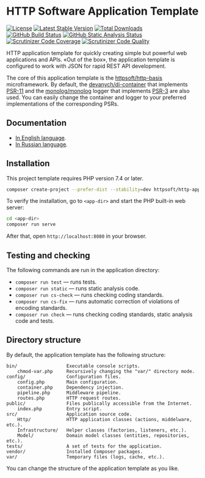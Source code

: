 # HTTP Software Application Template

[![License](https://poser.pugx.org/httpsoft/http-app/license)](https://packagist.org/packages/httpsoft/http-app)
[![Latest Stable Version](https://poser.pugx.org/httpsoft/http-app/v)](https://packagist.org/packages/httpsoft/http-app)
[![Total Downloads](https://poser.pugx.org/httpsoft/http-app/downloads)](https://packagist.org/packages/httpsoft/http-app)
[![GitHub Build Status](https://github.com/httpsoft/http-app/workflows/build/badge.svg)](https://github.com/httpsoft/http-app/actions)
[![GitHub Static Analysis Status](https://github.com/httpsoft/http-app/workflows/static/badge.svg)](https://github.com/httpsoft/http-app/actions)
[![Scrutinizer Code Coverage](https://scrutinizer-ci.com/g/httpsoft/http-app/badges/coverage.png?b=master)](https://scrutinizer-ci.com/g/httpsoft/http-app/?branch=master)
[![Scrutinizer Code Quality](https://scrutinizer-ci.com/g/httpsoft/http-app/badges/quality-score.png?b=master)](https://scrutinizer-ci.com/g/httpsoft/http-app/?branch=master)

HTTP application template for quickly creating simple but powerful web applications and APIs. «Out of the box», the application template is configured to work with JSON for rapid REST API development.

The core of this application template is the [httpsoft/http-basis](https://github.com/httpsoft/http-basis) microframework. By default, the [devanych/di-container](https://github.com/devanych/di-container) that implements [PSR-11](https://github.com/php-fig/container) and the [monolog/monolog](https://github.com/Seldaek/monolog) logger that implements [PSR-3](https://github.com/php-fig/log) are also used. You can easily change the container and logger to your preferred implementations of the corresponding PSRs.

## Documentation

* [In English language](https://httpsoft.org/docs/app).
* [In Russian language](https://httpsoft.org/ru/docs/app).

## Installation

This project template requires PHP version 7.4 or later.

```bash
composer create-project --prefer-dist --stability=dev httpsoft/http-app <app-dir>
```

To verify the installation, go to `<app-dir>` and start the PHP built-in web server:

```bash
cd <app-dir>
composer run serve
```

After that, open `http://localhost:8080` in your browser.

## Testing and checking

The following commands are run in the application directory:

* `composer run test` — runs tests.
* `composer run static` — runs static analysis code.
* `composer run cs-check` — runs checking coding standards.
* `composer run cs-fix` — runs automatic correction of violations of encoding standards.
* `composer run check` — runs checking coding standards, static analysis code and tests.

## Directory structure

By default, the application template has the following structure:

```
bin/                  Executable console scripts.
    chmod-var.php     Recursively changing the "var/" directory mode.
config/               Configuration files.
    config.php        Main configuration.
    container.php     Dependency injection.
    pipeline.php      Middleware pipeline.
    routes.php        HTTP request routes.
public/               Files publically accessible from the Internet.
    index.php         Entry script.
src/                  Application source code.
    Http/             HTTP application classes (actions, middelware, etc.).
    Infrastructure/   Helper classes (factories, listeners, etc.).
    Model/            Domain model classes (entities, repositories, etc.).
tests/                A set of tests for the application.
vendor/               Installed Composer packages.
var/                  Temporary files (logs, cache, etc.).
```

You can change the structure of the application template as you like.
